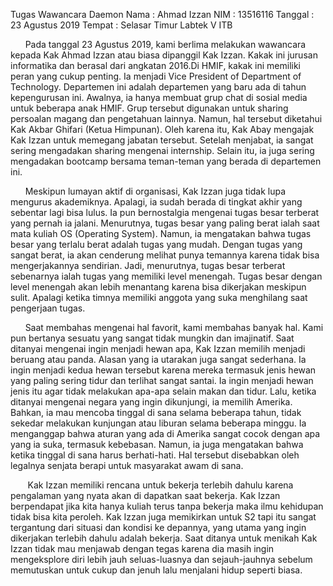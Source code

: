 Tugas Wawancara Daemon
Nama    : Ahmad Izzan
NIM     : 13516116
Tanggal : 23 Agustus 2019
Tempat  : Selasar Timur Labtek V ITB


&nbsp;&nbsp;&nbsp;&nbsp;&nbsp;&nbsp;Pada tanggal 23 Agustus 2019, kami berlima melakukan wawancara kepada Kak Ahmad Izzan atau biasa dipanggil Kak Izzan. Kakak ini jurusan informatika dan berasal dari angkatan 2016.Di HMIF, kakak ini memiliki peran yang cukup penting. Ia menjadi Vice President of Department of Technology. Departemen ini adalah departemen yang baru ada di tahun kepengurusan ini. Awalnya, ia hanya membuat grup chat di sosial media untuk beberapa anak HMIF. Grup tersebut digunakan untuk sharing persoalan magang dan pengetahuan lainnya. Namun, hal tersebut diketahui Kak Akbar Ghifari (Ketua Himpunan). Oleh karena itu, Kak Abay mengajak Kak Izzan untuk memegang jabatan tersebut. Setelah menjabat, ia sangat sering mengadakan sharing mengenai internship. Selain itu, ia juga sering mengadakan bootcamp bersama teman-teman yang berada di departemen ini.

&nbsp;&nbsp;&nbsp;&nbsp;&nbsp;&nbsp;Meskipun lumayan aktif di organisasi, Kak Izzan juga tidak lupa mengurus akademiknya. Apalagi, ia sudah berada di tingkat akhir yang sebentar lagi bisa lulus. Ia pun bernostalgia mengenai tugas besar terberat yang pernah ia jalani. Menurutnya, tugas besar yang paling berat ialah saat mata kuliah OS (Operating System). Namun, ia mengatakan bahwa tugas besar yang terlalu berat adalah tugas yang mudah. Dengan tugas yang sangat berat, ia akan cenderung melihat punya temannya karena tidak bisa mengerjakannya sendirian. Jadi, menurutnya, tugas besar terberat sebenarnya ialah tugas yang memiliki level menengah. Tugas besar dengan level menengah akan lebih menantang karena bisa dikerjakan meskipun sulit. Apalagi ketika timnya memiliki anggota yang suka menghilang saat pengerjaan tugas.

&nbsp;&nbsp;&nbsp;&nbsp;&nbsp;&nbsp;Saat membahas mengenai hal favorit, kami membahas banyak hal. Kami pun bertanya sesuatu yang sangat tidak mungkin dan imajinatif. Saat ditanyai mengenai ingin menjadi hewan apa, Kak Izzan memilih menjadi beruang atau panda. Alasan yang ia utarakan juga sangat sederhana. Ia ingin menjadi kedua hewan tersebut karena mereka termasuk jenis hewan yang paling sering tidur dan terlihat sangat santai. Ia ingin menjadi hewan jenis itu agar tidak melakukan apa-apa selain makan dan tidur. Lalu, ketika ditanyai mengenai negara yang ingin dikunjungi, ia memilih Amerika. Bahkan, ia mau mencoba tinggal di sana selama beberapa tahun, tidak sekedar melakukan kunjungan atau liburan selama beberapa minggu. Ia menganggap bahwa aturan yang ada di Amerika sangat cocok dengan apa yang ia suka, termasuk kebebasan. Namun, ia juga mengatakan bahwa ketika tinggal di sana harus berhati-hati. Hal tersebut disebabkan oleh legalnya senjata berapi untuk masyarakat awam di sana.

&nbsp;&nbsp;&nbsp;&nbsp;&nbsp;&nbsp; Kak Izzan memiliki rencana untuk bekerja terlebih dahulu karena pengalaman yang nyata akan di dapatkan saat bekerja. Kak Izzan berpendapat jika kita hanya kuliah terus tanpa bekerja maka ilmu kehidupan tidak bisa kita peroleh. Kak Izzan juga memikirkan untuk S2 tapi itu sangat tergantung dari situasi dan kondisi ke depannya, yang utama yang ingin dikerjakan terlebih dahulu adalah bekerja. Saat ditanya untuk menikah Kak Izzan tidak mau menjawab dengan tegas karena dia masih ingin mengeksplore diri lebih jauh seluas-luasnya dan sejauh-jauhnya sebelum memutuskan untuk cukup dan jenuh lalu menjalani hidup seperti biasa.